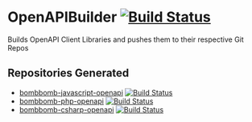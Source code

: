 # OpenAPIBuilder [![Build Status](https://travis-ci.org/bombbomb/OpenAPIBuilder.svg?branch=master)](https://travis-ci.org/bombbomb/OpenAPIBuilder)
Builds OpenAPI Client Libraries and pushes them to their respective Git Repos

## Repositories Generated

 - [bombbomb-javascript-openapi](https://github.com/bombbomb/bombbomb-javascript-openapi) [![Build Status](https://travis-ci.org/bombbomb/bombbomb-javascript-openapi.svg?branch=master)](https://travis-ci.org/bombbomb/bombbomb-javascript-openapi)
 - [bombbomb-php-openapi](https://github.com/bombbomb/bombbomb-php-openapi) [![Build Status](https://travis-ci.org/bombbomb/bombbomb-php-openapi.svg?branch=master)](https://travis-ci.org/bombbomb/bombbomb-php-openapi)
 - [bombbomb-csharp-openapi](https://github.com/bombbomb/bombbomb-csharp-openapi) [![Build Status](https://travis-ci.org/bombbomb/bombbomb-csharp-openapi.svg?branch=master)](https://travis-ci.org/bombbomb/bombbomb-csharp-openapi)
